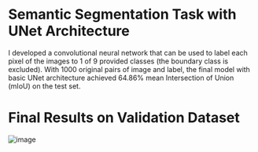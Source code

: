 # Semantic Segmentation Task with UNet Architecture
I developed a convolutional neural network that can be used to label each pixel of the images to 1 of 9 provided classes (the boundary class is excluded). With 1000 original pairs of image and label, the final model with basic UNet architecture achieved 64.86% mean Intersection of Union (mIoU) on the test set.

# Final Results on Validation Dataset

![image](https://user-images.githubusercontent.com/40011636/123499804-718b6800-d663-11eb-9393-751aedddcb9e.png)

